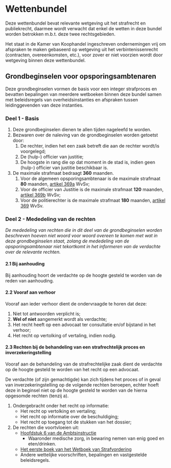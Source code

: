 # Wettenbundel

Deze wettenbundel bevat relevante wetgeving uit het strafrecht en publiekrecht, daarmee wordt verwacht dat enkel de wetten in deze bundel worden betrokken m.b.t. deze twee rechtsgebieden.

Het staat in de Kamer van Koophandel ingeschreven ondernemingen vrij om afspraken te maken gebaseerd op wetgeving uit het verbintenissenrecht (contracten, overeenkomsten, etc.), voor zover er niet voorzien wordt door wetgeving binnen deze wettenbundel.

## Grondbeginselen voor opsporingsambtenaren

Deze grondbeginselen vormen de basis voor een integer strafproces en bevatten bepalingen van meerdere wetboeken binnen deze bundel samen met beleidsregels van overheidsinstanties en afspraken tussen leidinggevenden van deze instanties.

### Deel 1 - Basis

1. Deze grondbeginselen dienen te allen tijden nageleefd te worden.
2. Bezwaren over de naleving van de grondbeginselen worden getoetst door:
    1. De rechter, indien het een zaak betreft die aan de rechter wordt/is voorgelegd;
    2. De (hulp-) officier van justitie;
    3. De hoogste in rang die op dat moment in de stad is, indien geen (hulp-) officier van justitie beschikbaar is.
3. De maximale strafmaat bedraagt **360** maanden.
    1. Voor de algemeen opsporingsambtenaar is de maximale strafmaat **80** maanden, [artikel 369a](./wetboek-van-strafvordering.md#artikel-369a-wvsv-maximumstraf-opsporingsambtenaar) WvSv;
    2. Voor de officier van Justitie is de maximale strafmaat **120** maanden, [artikel 369b](./wetboek-van-strafvordering.md#artikel-369b-wvsv-maximumstraf-officier-van-justitie) WvSv;
    3. Voor de politierechter is de maximale strafmaat **180** maanden, [artikel 369](./wetboek-van-strafvordering.md#artikel-369-wvsv-maximumstraf-verwijzing-naar-meervoudige-kamer) WvSv.

### Deel 2 - Mededeling van de rechten

*De mededeling van rechten die in dit deel van de grondbeginselen worden beschreven hoeven niet woord voor woord overeen te komen met wat in deze grondbeginselen staat, zolang de mededeling van de opsporingsambtenaar niet tekortkomt in het informeren van de verdachte over de relevante rechten.*

#### 2.1 Bij aanhouding

Bij aanhouding hoort de verdachte op de hoogte gesteld te worden van de reden van aanhouding.

#### 2.2 Vooraf aan verhoor

Vooraf aan ieder verhoor dient de ondervraagde te horen dat deze:

1. Niet tot antwoorden verplicht is;
2. **Wel of niet** aangemerkt wordt als verdachte;
3. Het recht heeft op een advocaat ter consultatie en/of bijstand in het verhoor;
4. Het recht op vertolking of vertaling, indien nodig.

#### 2.3 Rechten bij de behandeling van een strafrechtelijk proces en inverzekeringstelling

Vooraf aan de behandeling van de strafrechtelijke zaak dient de verdachte op de hoogte gesteld te worden van het recht op een advocaat.

De verdachte (of zijn gemachtigde) kan zich tijdens het proces of in geval van inverzekeringstelling op de volgende rechten beroepen, echter hoeft deze in beginsel niet op de hoogte gesteld te worden van de hierna opgesomde rechten (tenzij a).

1. Ondergebracht onder het recht op informatie:
    - Het recht op vertolking en vertaling;
    - Het recht op informatie over de beschuldiging;
    - Het recht op toegang tot de stukken van het dossier;
2. De rechten die voortvloeien uit:
    - [Hoofdstuk 6 van de Ambtsinstructie](politiewetten/ambtsinstructie.md#hoofdstuk-6-maatregelen-jegens-ingeslotenen)
        - Waaronder medische zorg, in bewaring nemen van enig goed en eten/drinken.
    - [Het eerste boek van het Wetboek van Strafvordering](./wetboek-van-strafvordering.md#titel-i-strafvordering-in-het-algemeen)
    - Andere wettelijke voorschriften, bepalingen en vastgestelde beleidsregels.
